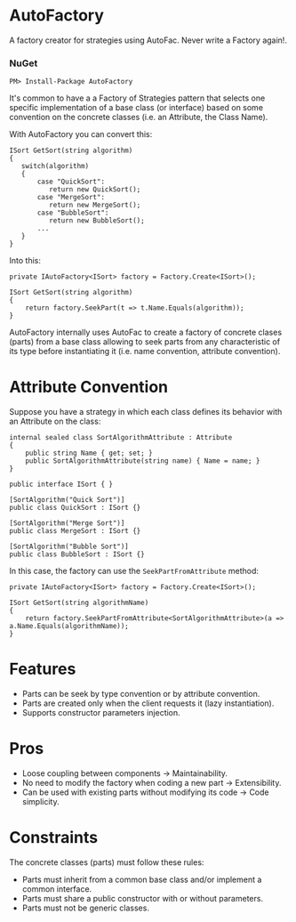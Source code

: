# AutoFactory
A factory creator for strategies using AutoFac. Never write a Factory again!.

### NuGet
```
PM> Install-Package AutoFactory
```

It's common to have a a Factory of Strategies pattern that selects one specific implementation of a base class (or interface) based on some convention on the concrete classes (i.e. an Attribute, the Class Name).

With AutoFactory you can convert this:
```
ISort GetSort(string algorithm) 
{
   switch(algorithm) 
   {
       case "QuickSort":
          return new QuickSort();
       case "MergeSort":
          return new MergeSort();
       case "BubbleSort":
          return new BubbleSort();
       ...
   }
}
```
Into this:
```
private IAutoFactory<ISort> factory = Factory.Create<ISort>();

ISort GetSort(string algorithm)
{
    return factory.SeekPart(t => t.Name.Equals(algorithm));
}
```

AutoFactory internally uses AutoFac to create a factory of concrete clases (parts) from a base class allowing to seek parts from any characteristic of its type before instantiating it (i.e. name convention, attribute convention).

Attribute Convention
=====

Suppose you have a strategy in which each class defines its behavior with an Attribute on the class:

    internal sealed class SortAlgorithmAttribute : Attribute
    {
        public string Name { get; set; }
        public SortAlgorithmAttribute(string name) { Name = name; }
    }

    public interface ISort { }

    [SortAlgorithm("Quick Sort")]
    public class QuickSort : ISort {}

    [SortAlgorithm("Merge Sort")]
    public class MergeSort : ISort {}

    [SortAlgorithm("Bubble Sort")]
    public class BubbleSort : ISort {}

In this case, the factory can use the `SeekPartFromAttribute` method:

    private IAutoFactory<ISort> factory = Factory.Create<ISort>();
    
    ISort GetSort(string algorithmName)
    {
        return factory.SeekPartFromAttribute<SortAlgorithmAttribute>(a => a.Name.Equals(algorithmName));
    }

Features
=====
- Parts can be seek by type convention or by attribute convention. 
- Parts are created only when the client requests it (lazy instantiation). 
- Supports constructor parameters injection.

Pros
=====
- Loose coupling between components -> Maintainability.
- No need to modify the factory when coding a new part -> Extensibility. 
- Can be used with existing parts without modifying its code -> Code simplicity.

Constraints
=====

The concrete classes (parts) must follow these rules:
- Parts must inherit from a common base class and/or implement a common interface.
- Parts must share a public constructor with or without parameters.
- Parts must not be generic classes.

